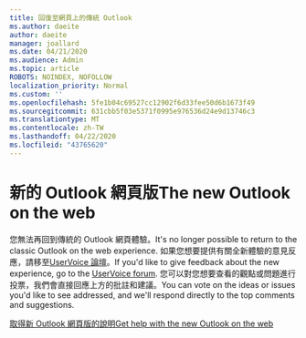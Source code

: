 ```yaml
---
title: 回復至網頁上的傳統 Outlook
ms.author: daeite
author: daeite
manager: joallard
ms.date: 04/21/2020
ms.audience: Admin
ms.topic: article
ROBOTS: NOINDEX, NOFOLLOW
localization_priority: Normal
ms.custom: ''
ms.openlocfilehash: 5fe1b04c69527cc12902f6d33fee50d6b1673f49
ms.sourcegitcommit: 631cbb5f03e5371f0995e976536d24e9d13746c3
ms.translationtype: MT
ms.contentlocale: zh-TW
ms.lasthandoff: 04/22/2020
ms.locfileid: "43765620"
---
```

# <a name="the-new-outlook-on-the-web"></a><span data-ttu-id="393e0-102">新的 Outlook 網頁版</span><span class="sxs-lookup"><span data-stu-id="393e0-102">The new Outlook on the web</span></span>

<span data-ttu-id="393e0-103">您無法再回到傳統的 Outlook 網頁體驗。</span><span class="sxs-lookup"><span data-stu-id="393e0-103">It's no longer possible to return to the classic Outlook on the web experience.</span></span> <span data-ttu-id="393e0-104">如果您想要提供有關全新體驗的意見反應，請移至[UserVoice 論壇](https://go.microsoft.com/fwlink/?linkid=2103182)。</span><span class="sxs-lookup"><span data-stu-id="393e0-104">If you'd like to give feedback about the new experience, go to the [UserVoice forum](https://go.microsoft.com/fwlink/?linkid=2103182).</span></span> <span data-ttu-id="393e0-105">您可以對您想要查看的觀點或問題進行投票，我們會直接回應上方的批註和建議。</span><span class="sxs-lookup"><span data-stu-id="393e0-105">You can vote on the ideas or issues you'd like to see addressed, and we'll respond directly to the top comments and suggestions.</span></span>

[<span data-ttu-id="393e0-106">取得新 Outlook 網頁版的說明</span><span class="sxs-lookup"><span data-stu-id="393e0-106">Get help with the new Outlook on the web</span></span>](https://support.office.com/article/017014cd-2ad0-41ab-8473-6bd8c349d4f8)